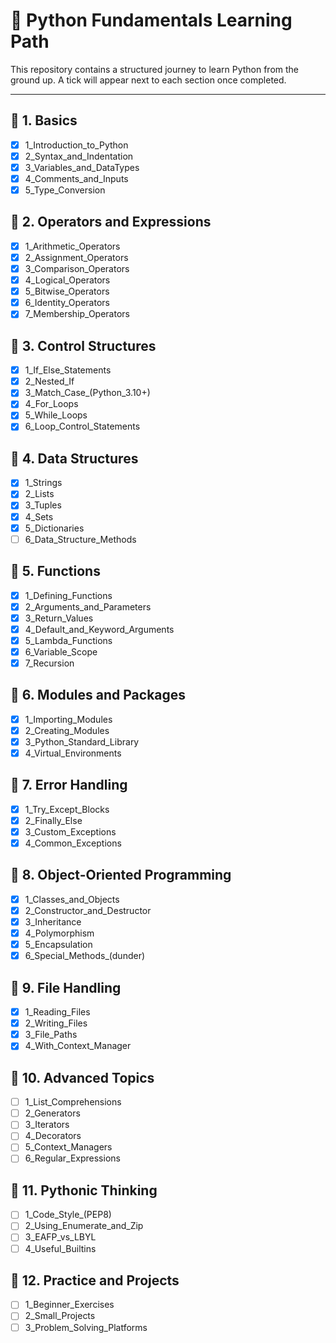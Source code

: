 # 📘 Python Fundamentals Learning Path

This repository contains a structured journey to learn Python from the ground up. A tick will appear next to each section once completed.

---

## 📂 1. Basics
- [x] 1_Introduction_to_Python
- [x] 2_Syntax_and_Indentation
- [x] 3_Variables_and_DataTypes
- [x] 4_Comments_and_Inputs
- [x] 5_Type_Conversion

## 📂 2. Operators and Expressions
- [x] 1_Arithmetic_Operators
- [x] 2_Assignment_Operators
- [x] 3_Comparison_Operators
- [x] 4_Logical_Operators
- [x] 5_Bitwise_Operators
- [x] 6_Identity_Operators
- [x] 7_Membership_Operators

## 📂 3. Control Structures
- [x] 1_If_Else_Statements
- [x] 2_Nested_If
- [x] 3_Match_Case_(Python_3.10+)
- [x] 4_For_Loops
- [x] 5_While_Loops
- [x] 6_Loop_Control_Statements  <!-- break, continue, pass -->

## 📂 4. Data Structures
- [x] 1_Strings
- [x] 2_Lists
- [x] 3_Tuples
- [x] 4_Sets
- [x] 5_Dictionaries
- [ ] 6_Data_Structure_Methods

## 📂 5. Functions
- [x] 1_Defining_Functions
- [x] 2_Arguments_and_Parameters
- [x] 3_Return_Values
- [x] 4_Default_and_Keyword_Arguments
- [x] 5_Lambda_Functions
- [x] 6_Variable_Scope
- [x] 7_Recursion

## 📂 6. Modules and Packages
- [x] 1_Importing_Modules
- [x] 2_Creating_Modules
- [x] 3_Python_Standard_Library
- [x] 4_Virtual_Environments

## 📂 7. Error Handling
- [x] 1_Try_Except_Blocks
- [x] 2_Finally_Else
- [x] 3_Custom_Exceptions
- [x] 4_Common_Exceptions

## 📂 8. Object-Oriented Programming
- [x] 1_Classes_and_Objects
- [x] 2_Constructor_and_Destructor
- [x] 3_Inheritance
- [x] 4_Polymorphism
- [x] 5_Encapsulation
- [x] 6_Special_Methods_(dunder)

## 📂 9. File Handling
- [x] 1_Reading_Files
- [x] 2_Writing_Files
- [x] 3_File_Paths
- [x] 4_With_Context_Manager

## 📂 10. Advanced Topics
- [ ] 1_List_Comprehensions
- [ ] 2_Generators
- [ ] 3_Iterators
- [ ] 4_Decorators
- [ ] 5_Context_Managers
- [ ] 6_Regular_Expressions

## 📂 11. Pythonic Thinking
- [ ] 1_Code_Style_(PEP8)
- [ ] 2_Using_Enumerate_and_Zip
- [ ] 3_EAFP_vs_LBYL
- [ ] 4_Useful_Builtins

## 📂 12. Practice and Projects
- [ ] 1_Beginner_Exercises
- [ ] 2_Small_Projects
- [ ] 3_Problem_Solving_Platforms
